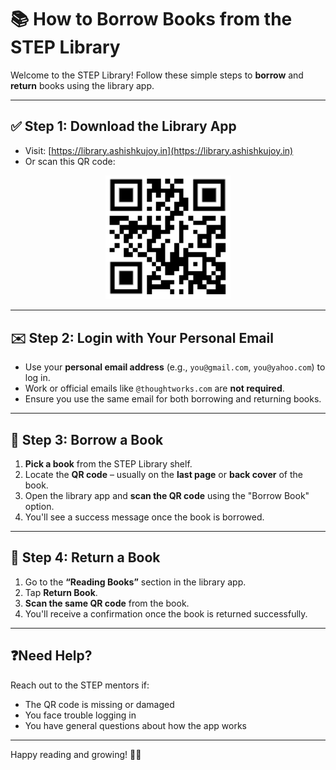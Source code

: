 # 📚 How to Borrow Books from the STEP Library

Welcome to the STEP Library! Follow these simple steps to **borrow** and **return** books using the library app.

---

## ✅ Step 1: Download the Library App

- Visit: [https://library.ashishkujoy.in](https://library.ashishkujoy.in)
- Or scan this QR code:

<p align="center">
  <img src="./public/library-qr-code.png" alt="STEP Library QR Code" width="200"/>
</p>

---

## ✉️ Step 2: Login with Your Personal Email

- Use your **personal email address** (e.g., `you@gmail.com`, `you@yahoo.com`) to log in.
- Work or official emails like `@thoughtworks.com` are **not required**.
- Ensure you use the same email for both borrowing and returning books.

---

## 📖 Step 3: Borrow a Book

1. **Pick a book** from the STEP Library shelf.
2. Locate the **QR code** – usually on the **last page** or **back cover** of the book.
3. Open the library app and **scan the QR code** using the "Borrow Book" option.
4. You'll see a success message once the book is borrowed.

---

## 🔄 Step 4: Return a Book

1. Go to the **“Reading Books”** section in the library app.
2. Tap **Return Book**.
3. **Scan the same QR code** from the book.
4. You'll receive a confirmation once the book is returned successfully.

---

## ❓Need Help?

Reach out to the STEP mentors if:
- The QR code is missing or damaged
- You face trouble logging in
- You have general questions about how the app works

---

Happy reading and growing! 📘✨
